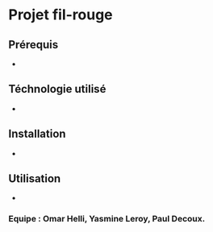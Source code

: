 # Projet fil-rouge 

## Prérequis
* 
## Téchnologie utilisé
*
## Installation
*
## Utilisation
*
### Equipe : Omar Helli, Yasmine Leroy, Paul Decoux.
